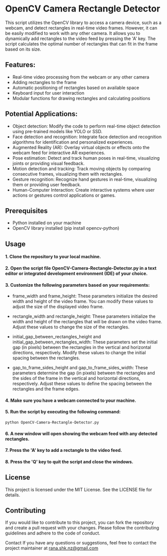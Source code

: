 # OpenCV Camera Rectangle Detector
This script utilizes the OpenCV library to access a camera device, such as a webcam, and detect rectangles in real-time video frames. However, it can be easily modified to work with any other camera. It allows you to dynamically add rectangles to the video feed by pressing the 'A' key. The script calculates the optimal number of rectangles that can fit in the frame based on its size.

## Features:
* Real-time video processing from the webcam or any other camera
* Adding rectangles to the frame
* Automatic positioning of rectangles based on available space
* Keyboard input for user interaction
* Modular functions for drawing rectangles and calculating positions

## Potential Applications:
* Object detection: Modify the code to perform real-time object detection using pre-trained models like YOLO or SSD.
* Face detection and recognition: Integrate face detection and recognition algorithms for identification and personalized experiences.
* Augmented Reality (AR): Overlay virtual objects or effects onto the webcam feed for interactive AR experiences.
* Pose estimation: Detect and track human poses in real-time, visualizing joints or providing visual feedback.
* Motion detection and tracking: Track moving objects by comparing consecutive frames, visualizing them with rectangles.
* Gesture recognition: Recognize hand gestures in real-time, visualizing them or providing user feedback.
* Human-Computer Interaction: Create interactive systems where user actions or gestures control applications or games.
  
## Prerequisites
* Python installed on your machine
* OpenCV library installed (pip install opencv-python)
  
## Usage
#### 1. Clone the repository to your local machine.
#### 2. Open the script file OpenCV-Camera-Rectangle-Detector.py in a text editor or integrated development environment (IDE) of your choice.
#### 3. Customize the following parameters based on your requirements:

* frame_width and frame_height:
  These parameters initialize the desired width and height of the video frame. You can modify these values to adjust the size of the displayed video frame.

* rectangle_width and rectangle_height:
  These parameters initialize the width and height of the rectangles that will be drawn on the video frame. Adjust these values to change the size of the rectangles.

* initial_gap_between_rectangles_height and initial_gap_between_rectangles_width:
  These parameters set the initial gap (in pixels) between the rectangles in the vertical and horizontal directions, respectively. Modify these values to change the initial spacing between the rectangles.

* gap_to_frame_sides_height and gap_to_frame_sides_width:
  These parameters determine the gap (in pixels) between the rectangles and the sides of the frame in the vertical and horizontal directions, respectively. Adjust these values to define the spacing between the rectangles and the frame edges.
  
#### 4. Make sure you have a webcam connected to your machine.
#### 5. Run the script by executing the following command:
`python OpenCV-Camera-Rectangle-Detector.py`
#### 6. A new window will open showing the webcam feed with any detected rectangles.
#### 7. Press the 'A' key to add a rectangle to the video feed.
#### 8. Press the 'Q' key to quit the script and close the windows.

## License
This project is licensed under the MIT License. See the LICENSE file for details.

## Contributing
If you would like to contribute to this project, you can fork the repository and create a pull request with your changes. Please follow the contributing guidelines and adhere to the code of conduct.

Contact
If you have any questions or suggestions, feel free to contact the project maintainer at rana.shk.nz@gmail.com
